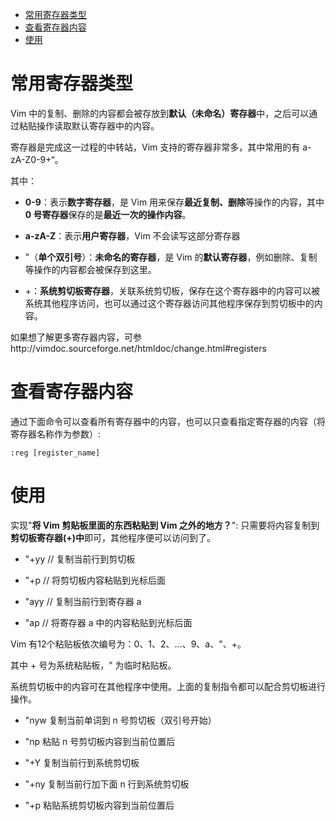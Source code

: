 
<!-- @import "[TOC]" {cmd="toc" depthFrom=1 depthTo=6 orderedList=false} -->

<!-- code_chunk_output -->

- [常用寄存器类型](#常用寄存器类型)
- [查看寄存器内容](#查看寄存器内容)
- [使用](#使用)

<!-- /code_chunk_output -->

# 常用寄存器类型

Vim 中的复制、删除的内容都会被存放到**默认（未命名）寄存器**中，之后可以通过粘贴操作读取默认寄存器中的内容。

寄存器是完成这一过程的中转站，Vim 支持的寄存器非常多，其中常用的有 a-zA-Z0-9+“。

其中：

- **0\-9**：表示**数字寄存器**，是 Vim 用来保存**最近复制、删除**等操作的内容，其中 **0 号寄存器**保存的是**最近一次的操作内容**。

- **a\-zA\-Z**：表示**用户寄存器**，Vim 不会读写这部分寄存器

- "（**单个双引号**）：**未命名的寄存器**，是 Vim 的**默认寄存器**，例如删除、复制等操作的内容都会被保存到这里。

- \+：**系统剪切板寄存器**，关联系统剪切板，保存在这个寄存器中的内容可以被系统其他程序访问，也可以通过这个寄存器访问其他程序保存到剪切板中的内容。

如果想了解更多寄存器内容，可参http://vimdoc.sourceforge.net/htmldoc/change.html#registers

# 查看寄存器内容

通过下面命令可以查看所有寄存器中的内容，也可以只查看指定寄存器的内容（将寄存器名称作为参数）:

```
:reg [register_name] 
```

# 使用

实现"**将 Vim 剪贴板里面的东西粘贴到 Vim 之外的地方？**": 只需要将内容复制到**剪切板寄存器(\+)中**即可，其他程序便可以访问到了。

- \"\+yy  // 复制当前行到剪切板

- \"\+p   // 将剪切板内容粘贴到光标后面

- \"ayy  // 复制当前行到寄存器 a

- \"ap   // 将寄存器 a 中的内容粘贴到光标后面

Vim 有12个粘贴板依次编号为：0、1、2、...、9、a、"、+。

其中 \+ 号为系统粘贴板，\" 为临时粘贴板。

系统剪切板中的内容可在其他程序中使用。上面的复制指令都可以配合剪切板进行操作。

- "nyw 复制当前单词到 n 号剪切板（双引号开始） 

- "np 粘贴 n 号剪切板内容到当前位置后 

- "+Y 复制当前行到系统剪切板

- "+ny 复制当前行加下面 n 行到系统剪切板

- "+p 粘贴系统剪切板内容到当前位置后